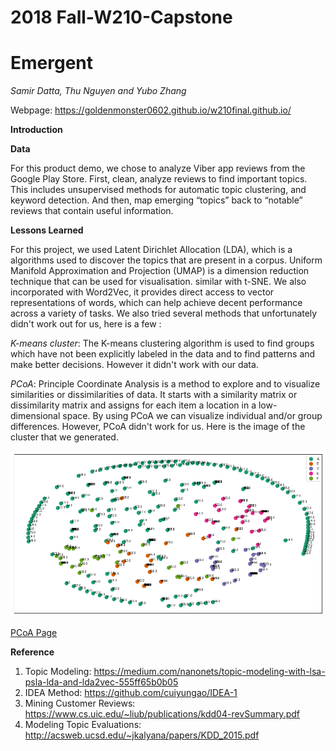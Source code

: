 # 2018 Fall-W210-Capstone
# Emergent
*Samir Datta, Thu Nguyen and Yubo Zhang*


Webpage:  https://goldenmonster0602.github.io/w210final.github.io/

**Introduction**


**Data**

For this product demo, we chose to analyze Viber app reviews from the Google Play Store.  First, clean, analyze reviews to find important topics. This includes unsupervised methods for automatic topic clustering, and keyword detection.  And then, map emerging “topics” back to “notable” reviews that contain useful information.


**Lessons Learned**

For this project, we used Latent Dirichlet Allocation (LDA), which is a algorithms used to discover the topics that are present in a corpus. Uniform Manifold Approximation and Projection (UMAP) is a dimension reduction technique that can be used for visualisation. similar with t-SNE.  We also incorporated with Word2Vec, it provides direct access to vector representations of words, which can help achieve decent performance across a variety of tasks. We also tried several methods that unfortunately didn't work out for us, here is a few :


*K-means cluster*: The K-means clustering algorithm is used to find groups which have not been explicitly labeled in the data and to find patterns and make better decisions. However it didn't work with our data.

*PCoA*: Principle Coordinate Analysis is a method to explore and to visualize similarities or dissimilarities of data. It starts with a similarity matrix or dissimilarity matrix and assigns for each item a location in a low-dimensional space. By using PCoA we can visualize individual and/or group differences. However, PCoA didn't work for us. Here is the image of the cluster that we generated.

![alt text](https://github.com/samird121/w210-app-review-capstone/blob/master/new_scraped_reviews/pcoa.png)

[PCoA Page](https://github.com/samird121/w210-app-review-capstone/blob/master/new_scraped_reviews/YuboClusteringtesting.ipynb)





**Reference**
1. Topic Modeling: https://medium.com/nanonets/topic-modeling-with-lsa-psla-lda-and-lda2vec-555ff65b0b05
2. IDEA Method: https://github.com/cuiyungao/IDEA-1
3. Mining Customer Reviews: https://www.cs.uic.edu/~liub/publications/kdd04-revSummary.pdf
4. Modeling Topic Evaluations: http://acsweb.ucsd.edu/~jkalyana/papers/KDD_2015.pdf
